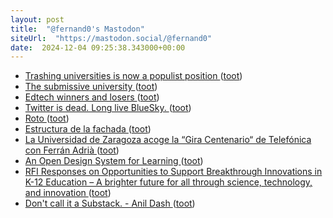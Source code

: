 ```yaml
---
layout: post
title:  "@fernand0's Mastodon"
siteUrl:  "https://mastodon.social/@fernand0"
date:  2024-12-04 09:25:38.343000+00:00
---
```

*  [Trashing universities is now a populist position ](https://wonkhe.com/blogs/trashing-universities-is-now-a-populist-position) ([toot](https://mastodon.social/@fernand0/113593833117531343))
*  [The submissive university ](https://crookedtimber.org/2024/11/09/the-submissive-university) ([toot](https://mastodon.social/@fernand0/113592863776392340))
*  [Edtech winners and losers ](https://adaptivelearninginelt.wordpress.com/2024/11/19/edtech-winners-and-losers) ([toot](https://mastodon.social/@fernand0/113592251295809227))
*  [Twitter is dead. Long live BlueSky. ](https://iandunt.substack.com/p/twitter-is-dead-long-live-blue-sk) ([toot](https://mastodon.social/@fernand0/113590374812270082))
*  [Roto ](https://avecesunafoto.wordpress.com/2024/12/03/roto-2) ([toot](https://mastodon.social/@fernand0/113590226425004684))
*  [Estructura de la fachada ](https://www.flickr.com/photos/fernand0/54176225230) ([toot](https://mastodon.social/@fernand0/113590144821606124))
*  [La Universidad de Zaragoza acoge la “Gira Centenario“ de Telefónica con Ferrán Adrià ](https://www.lanocion.es/aragon/20241125/la-universidad-de-zaragoza-acoge-la-gira-centenar-23290.htm) ([toot](https://mastodon.social/@fernand0/113590100578896940))
*  [An Open Design System for Learning ](https://heartsoulmachine.com/blog/2024/11-19-an-open-design-system-for-learning) ([toot](https://mastodon.social/@fernand0/113589808304879684))
*  [RFI Responses on Opportunities to Support Breakthrough Innovations in K-12 Education – A brighter future for all through science, technology, and innovation  ](https://renaissancephilanthropy.org/news-and-insights/rfi-responses-on-opportunities-to-support-breakthrough-innovations-in-k-12-education/) ([toot](https://mastodon.social/@fernand0/113589612102392982))
*  [Don't call it a Substack. - Anil Dash ](https://www.anildash.com/2024/11/19/dont-call-it-a-substack) ([toot](https://mastodon.social/@fernand0/113588860123091926))

